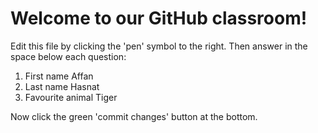 # Welcome to our GitHub classroom!

Edit this file by clicking the 'pen' symbol to the right.
Then answer in the space below each question:

1. First name
Affan
2. Last name
Hasnat
3. Favourite animal
Tiger

Now click the green 'commit changes' button at the bottom.

